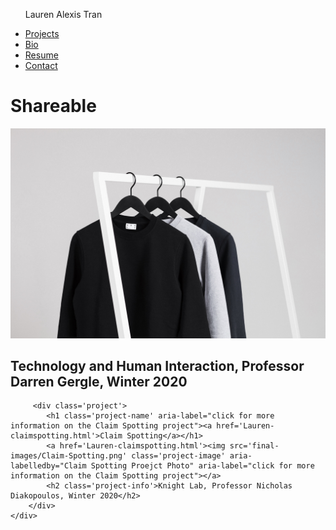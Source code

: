 <!DOCTYPE html>
<html>
    <head>
        <title>Lauren's Personal Portfolio</title>
        <link rel="stylesheet" href="Laurenfinal.css"/>
    </head>
<body>
    <nav class="top-menu">
        <ul>
            <p class="logo">Lauren Alexis Tran</p>
            <li aria-label="click to access the projects page"><a href="Laurenfinal.html">Projects</a></li>
            <li aria-label="click to access the bio page"><a href="Lauren-bio.html">Bio</a></li>
            <li aria-label="click to access the resume page"><a href="Lauren-final-resume.html">Resume</a></li>
            <li aria-label="click to access the contact page"><a href="Lauren-contact.html">Contact</a></li>
        </ul>
    </nav>
<main>
    <div class="projects-wrapper">
        <div class = "project">
            <h1 class='project-name'>Shareable</h1>
             <img src="final-images/shareable.jpg" class="project-image" aria-labelledby="Shareable App Photo">
             <h2 class="project-info">Technology and Human Interaction, Professor Darren Gergle, Winter 2020</h2>
         </div>

         <div class='project'>
            <h1 class='project-name' aria-label="click for more information on the Claim Spotting project"><a href='Lauren-claimspotting.html'>Claim Spotting</a></h1>
            <a href='Lauren-claimspotting.html'><img src='final-images/Claim-Spotting.png' class='project-image' aria-labelledby="Claim Spotting Proejct Photo" aria-label="click for more information on the Claim Spotting project"></a>
            <h2 class='project-info'>Knight Lab, Professor Nicholas Diakopoulos, Winter 2020</h2>
        </div>
    </div>
</main>
</body>
</html>
